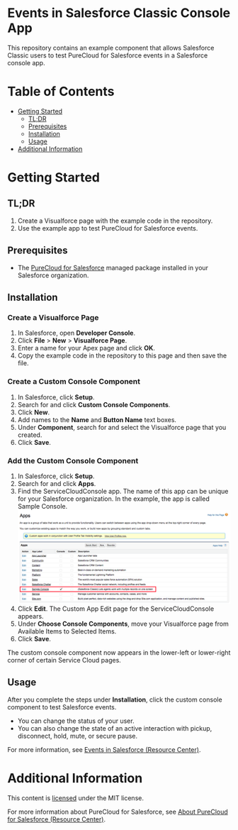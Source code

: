 # Events in Salesforce Classic Console App
This repository contains an example component that allows Salesforce Classic users to test PureCloud for Salesforce events in a Salesforce console app.

# Table of Contents

* [Getting Started](#getting-started)
  * [TL;DR](#tldr)
  * [Prerequisites](#prerequisites)
  * [Installation](#installation)
  * [Usage](#usage)
* [Additional Information](#additional-information)

# Getting Started

## TL;DR

1. Create a Visualforce page with the example code in the repository.
2. Use the example app to test PureCloud for Salesforce events.

## Prerequisites

* The [PureCloud for Salesforce](https://appexchange.salesforce.com/appxListingDetail?listingId=a0N30000000pvMdEAI) managed package installed in your Salesforce organization.

## Installation

### Create a Visualforce Page

1. In Salesforce, open **Developer Console**.
2. Click **File** > **New** > **Visualforce Page**.
3. Enter a name for your Apex page and click **OK**.
4. Copy the example code in the repository to this page and then save the file.

### Create a Custom Console Component

1. In Salesforce, click **Setup**.
2. Search for and click **Custom Console Components**.
3. Click **New**.
4. Add names to the **Name** and **Button Name** text boxes.
5. Under **Component**, search for and select the Visualforce page that you created.
6. Click **Save**.

### Add the Custom Console Component

1. In Salesforce, click **Setup**.
2. Search for and click **Apps**.
3. Find the ServiceCloudConsole app. The name of this app can be unique for your Salesforce organization. In the example, the app is called Sample Console.
![Service Cloud Console example application](ServiceCloudConsole_pc.png)
4. Click **Edit**. The Custom App Edit page for the ServiceCloudConsole appears.
5. Under **Choose Console Components**, move your Visualforce page from Available Items to Selected Items.
6. Click **Save**.

The custom console component now appears in the lower-left or lower-right corner of certain Service Cloud pages.

## Usage

After you complete the steps under **Installation**, click the custom console component to test Salesforce events.

* You can change the status of your user.
* You can also change the state of an active interaction with pickup, disconnect, hold, mute, or secure pause.

For more information, see [Events in Salesforce (Resource Center)](https://help.mypurecloud.com/?p=77239).

# Additional Information

This content is [licensed](LICENSE) under the MIT license.

For more information about PureCloud for Salesforce, see [About PureCloud for Salesforce (Resource Center)](https://help.mypurecloud.com/?p=65221).
